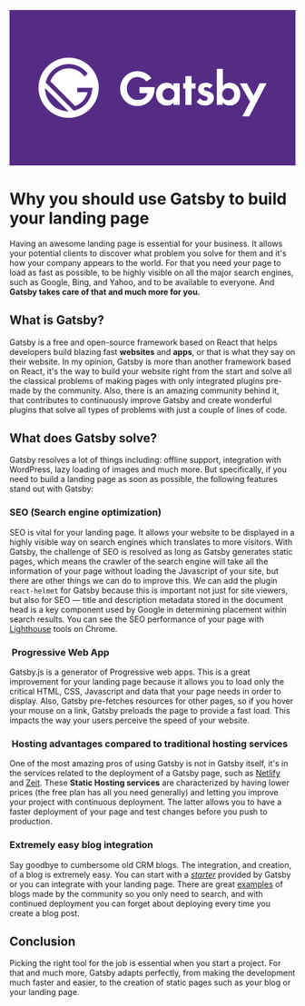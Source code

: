 ![Gatsby](images/gatsby.png)

# Why you should use Gatsby to build your landing page
Having an awesome landing page is essential for your business. It allows your potential clients to discover what problem you solve for them and it's how your company appears to the world. For that you need your page to load as fast as possible, to be highly visible on all the major search engines, such as Google, Bing, and Yahoo, and to be available to everyone. And **Gatsby takes care of that and much more for you.**

## What is Gatsby?
Gatsby is a free and open-source framework based on React that helps developers build blazing fast **websites** and **apps**, or that is what they say on their website. In my opinion, Gatsby is more than another framework based on React, it's the way to build your website right from the start and solve all the classical problems of making pages with only integrated plugins pre-made by the community. Also, there is an amazing community behind it, that contributes to continuously improve Gatsby and create wonderful plugins that solve all types of problems with just a couple of lines of code.

## What does Gatsby solve?
Gatsby resolves a lot of things including: offline support, integration with WordPress, lazy loading of images and much more. But specifically, if you need to build a landing page as soon as possible, the following features stand out with Gatsby:

### SEO (Search engine optimization)
SEO is vital for your landing page. It allows your website to be displayed in a highly visible way on search engines which translates to more visitors. With Gatsby, the challenge of SEO is resolved as long as Gatsby generates static pages, which means the crawler of the search engine will take all the information of your page without loading the Javascript of your site, but there are other things we can do to improve this. We can add the plugin `react-helmet` for Gatsby because this is important not just for site viewers, but also for SEO — title and description metadata stored in the document head is a key component used by Google in determining placement within search results. You can see the SEO performance of your page with [Lighthouse](https://developers.google.com/web/tools/lighthouse) tools on Chrome.

###  Progressive Web App
Gatsby.js is a generator of Progressive web apps. This is a great improvement for your landing page because it allows you to load only the critical HTML, CSS, Javascript and data that your page needs in order to display. Also, Gatsby pre-fetches resources for other pages, so if you hover your mouse on a link, Gatsby preloads the page to provide a fast load. This impacts the way your users perceive the speed of your website.

###  Hosting advantages compared to traditional hosting services
One of the most amazing pros of using Gatsby is not in Gatsby itself, it's in the services related to the deployment of a Gatsby page, such as [Netlify](https://www.gatsbyjs.org/docs/deploying-to-netlify/) and [Zeit](https://zeit.co/). These **Static Hosting services** are characterized by having lower prices (the free plan has all you need generally) and letting you improve your project with continuous deployment. The latter allows you to have a faster deployment of your page and test changes before you push to production.

### Extremely easy blog integration
Say goodbye to cumbersome old CRM blogs. The integration, and creation, of a blog is extremely easy. You can start with a [*starter*]([https://www.gatsbyjs.org/starters/gatsbyjs/gatsby-starter-blog/](https://www.gatsbyjs.org/starters/gatsbyjs/gatsby-starter-blog/)) provided by Gatsby or you can integrate with your landing page. There are great [examples]([https://github.com/wp-graphql/gatsby-wpgraphql-blog-example](https://github.com/wp-graphql/gatsby-wpgraphql-blog-example)) of blogs made by the community so you only need to search, and with continued deployment you can forget about deploying every time you create a blog post.


## Conclusion
Picking the right tool for the job is essential when you start a project. For that and much more, Gatsby adapts perfectly, from making the development much faster and easier, to the creation of static pages such as your blog or your landing page.
